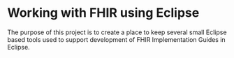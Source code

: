 # Working with FHIR using Eclipse

The purpose of this project is to create a place to keep several small Eclipse based tools used to support development of FHIR Implementation Guides in Eclipse.
